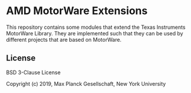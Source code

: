 AMD MotorWare Extensions
========================

This repository contains some modules that extend the Texas Instruments
MotorWare Library.  They are implemented such that they can be used by
different projects that are based on MotorWare.


License
-------

BSD 3-Clause License

Copyright (c) 2019, Max Planck Gesellschaft, New York University
